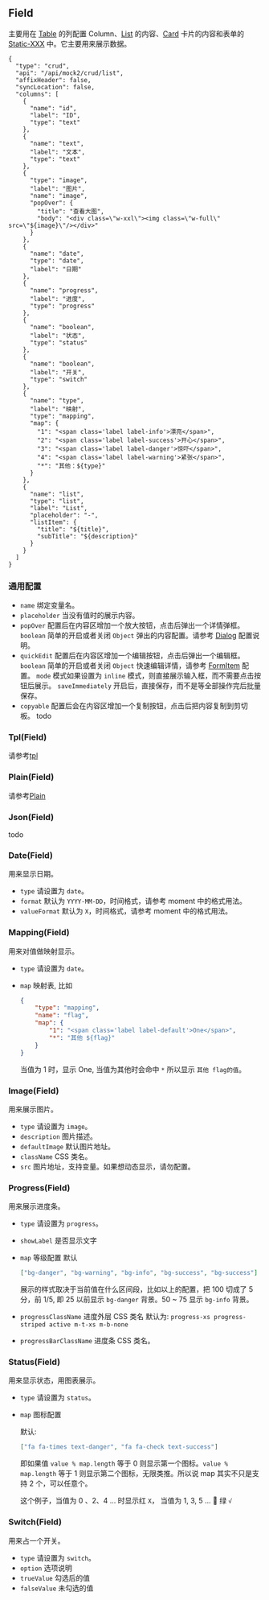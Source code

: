 ## Field

主要用在 [Table](./Table.md) 的列配置 Column、[List](./List.md) 的内容、[Card](./Card.md) 卡片的内容和表单的[Static-XXX](./Static.md#static-xxx) 中。它主要用来展示数据。

```schema:height="450" scope="body"
{
  "type": "crud",
  "api": "/api/mock2/crud/list",
  "affixHeader": false,
  "syncLocation": false,
  "columns": [
    {
      "name": "id",
      "label": "ID",
      "type": "text"
    },
    {
      "name": "text",
      "label": "文本",
      "type": "text"
    },
    {
      "type": "image",
      "label": "图片",
      "name": "image",
      "popOver": {
        "title": "查看大图",
        "body": "<div class=\"w-xxl\"><img class=\"w-full\" src=\"${image}\"/></div>"
      }
    },
    {
      "name": "date",
      "type": "date",
      "label": "日期"
    },
    {
      "name": "progress",
      "label": "进度",
      "type": "progress"
    },
    {
      "name": "boolean",
      "label": "状态",
      "type": "status"
    },
    {
      "name": "boolean",
      "label": "开关",
      "type": "switch"
    },
    {
      "name": "type",
      "label": "映射",
      "type": "mapping",
      "map": {
        "1": "<span class='label label-info'>漂亮</span>",
        "2": "<span class='label label-success'>开心</span>",
        "3": "<span class='label label-danger'>惊吓</span>",
        "4": "<span class='label label-warning'>紧张</span>",
        "*": "其他：${type}"
      }
    },
    {
      "name": "list",
      "type": "list",
      "label": "List",
      "placeholder": "-",
      "listItem": {
        "title": "${title}",
        "subTitle": "${description}"
      }
    }
  ]
}
```

### 通用配置

-   `name` 绑定变量名。
-   `placeholder` 当没有值时的展示内容。
-   `popOver` 配置后在内容区增加一个放大按钮，点击后弹出一个详情弹框。
    `boolean` 简单的开启或者关闭
    `Object` 弹出的内容配置。请参考 [Dialog](./Dialog.md) 配置说明。
-   `quickEdit` 配置后在内容区增加一个编辑按钮，点击后弹出一个编辑框。
    `boolean` 简单的开启或者关闭
    `Object` 快速编辑详情，请参考 [FormItem](./FormItem.md) 配置。
    `mode` 模式如果设置为 `inline` 模式，则直接展示输入框，而不需要点击按钮后展示。
    `saveImmediately` 开启后，直接保存，而不是等全部操作完后批量保存。
-   `copyable` 配置后会在内容区增加一个复制按钮，点击后把内容复制到剪切板。
    todo

### Tpl(Field)

请参考[tpl](./Tpl.md)

### Plain(Field)

请参考[Plain](./Plain.md)

### Json(Field)

todo

### Date(Field)

用来显示日期。

-   `type` 请设置为 `date`。
-   `format` 默认为 `YYYY-MM-DD`，时间格式，请参考 moment 中的格式用法。
-   `valueFormat` 默认为 `X`，时间格式，请参考 moment 中的格式用法。

### Mapping(Field)

用来对值做映射显示。

-   `type` 请设置为 `date`。
-   `map` 映射表, 比如

    ```json
    {
        "type": "mapping",
        "name": "flag",
        "map": {
            "1": "<span class='label label-default'>One</span>",
            "*": "其他 ${flag}"
        }
    }
    ```

    当值为 1 时，显示 One, 当值为其他时会命中 `*` 所以显示 `其他 flag的值`。

### Image(Field)

用来展示图片。

-   `type` 请设置为 `image`。
-   `description` 图片描述。
-   `defaultImage` 默认图片地址。
-   `className` CSS 类名。
-   `src` 图片地址，支持变量。如果想动态显示，请勿配置。

### Progress(Field)

用来展示进度条。

-   `type` 请设置为 `progress`。
-   `showLabel` 是否显示文字
-   `map` 等级配置
    默认

    ```json
    ["bg-danger", "bg-warning", "bg-info", "bg-success", "bg-success"]
    ```

    展示的样式取决于当前值在什么区间段，比如以上的配置，把 100 切成了 5 分，前 1/5, 即 25 以前显示 `bg-danger` 背景。50 ~ 75 显示 `bg-info` 背景。

-   `progressClassName` 进度外层 CSS 类名 默认为: `progress-xs progress-striped active m-t-xs m-b-none`
-   `progressBarClassName` 进度条 CSS 类名。

### Status(Field)

用来显示状态，用图表展示。

-   `type` 请设置为 `status`。
-   `map` 图标配置

    默认:

    ```json
    ["fa fa-times text-danger", "fa fa-check text-success"]
    ```

    即如果值 `value % map.length` 等于 0 则显示第一个图标。`value % map.length` 等于 1 则显示第二个图标，无限类推。所以说 map 其实不只是支持 2 个，可以任意个。

    这个例子，当值为 0 、2、4 ... 时显示红 `X`， 当值为 1, 3, 5 ...  绿 `√`

### Switch(Field)

用来占一个开关。

-   `type` 请设置为 `switch`。
-   `option` 选项说明
-   `trueValue` 勾选后的值
-   `falseValue` 未勾选的值

